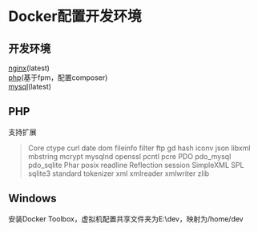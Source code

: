 # Docker配置开发环境

## 开发环境
[nginx](https://hub.docker.com/_/nginx/)(latest)  
[php](https://hub.docker.com/_/php/)(基于fpm，配置composer)  
[mysql](https://hub.docker.com/_/mysql/)(latest)

## PHP
支持扩展
> Core ctype curl date dom fileinfo filter ftp gd hash iconv json libxml mbstring mcrypt mysqlnd openssl pcntl pcre PDO pdo_mysql pdo_sqlite Phar posix readline Reflection session SimpleXML SPL sqlite3 standard tokenizer xml xmlreader xmlwriter zlib

## Windows
安装Docker Toolbox，虚拟机配置共享文件夹为E:\dev，映射为/home/dev
